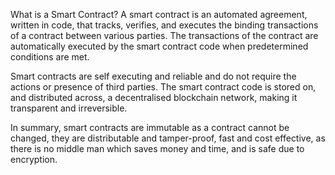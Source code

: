 What is a Smart Contract?
A smart contract is an automated agreement, written in code, that tracks, verifies, and executes the binding transactions of a contract between various parties. The transactions of the contract are automatically executed by the smart contract code when predetermined conditions are met. 

Smart contracts are self executing and reliable and do not require the actions or presence of third parties. The smart contract code is stored on, and distributed across, a decentralised blockchain network, making it transparent and irreversible. 

In summary, smart contracts are immutable as a contract cannot be changed, they are distributable and tamper-proof, fast and cost effective, as there is no middle man which saves money and time, and is safe due to encryption.
